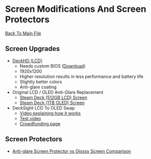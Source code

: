 # Screen Modifications And Screen Protectors
[Back To Main File](../../README.md)

## Screen Upgrades
- [DeckHD (LCD)](https://www.deckhd.com/)
    - Needs custom BIOS [(Download)](https://www.deckhd.com/downloads/)
    - 1920x1200
    - Higher resolution results in less performance and battery life
    - Slightly better colors
    - Anti-glare coating
- Original LCD / OLED Anti-Glare Replacement
    - [Steam Deck (512GB LCD) Screen](https://www.ifixit.com/products/steam-deck-512gb-screen)
    - [Steam Deck (1TB OLED) Screen](https://www.ifixit.com/products/steam-deck-oled-1tb-screen)
- DeckSight LCD To OLED Swap
    - [Video explaining how it works](https://www.youtube.com/watch?v=a82oEvBirzg)
    - [Test video](https://www.youtube.com/watch?v=6k0xo2lMYZk)
    - [Crowdfunding page](https://www.crowdsupply.com/shade-technik/decksight)

## Screen Protectors
- [Anti-glare Screen Protector vs Glossy Screen Comparison](https://www.reddit.com/r/SteamDeck_2/comments/1bbhsdg/antiglare_glossy_screen_protectors_comparison/)